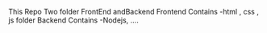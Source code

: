 This Repo Two folder FrontEnd andBackend 
Frontend Contains -html , css , js folder 
Backend Contains -Nodejs, ....